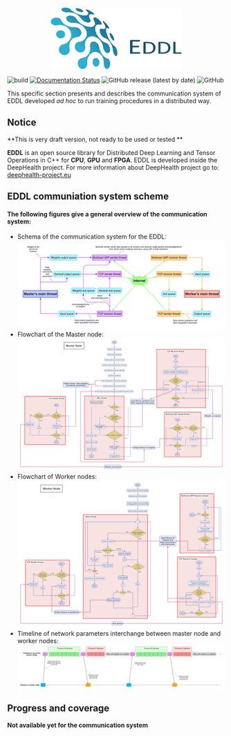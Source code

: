 <p style="text-align: center;">
  <img src="images/logo-eddl.png" alt="EDDL" height="60%" width="60%">
</p>

![build](https://github.com/deephealthproject/eddl/workflows/build/badge.svg)
[![Documentation Status](https://readthedocs.org/projects/ansicolortags/badge/?version=latest)](https://deephealthproject.github.io/eddl/)
![GitHub release (latest by date)](https://img.shields.io/github/v/release/deephealthproject/eddl)
![GitHub](https://img.shields.io/github/license/deephealthproject/eddl)

This specific section presents and describes the communication system of EDDL developed *ad hoc* to run training procedures in a distributed way.

## Notice

**This is very draft version, not ready to be used or tested **

**EDDL** is an open source library for Distributed Deep Learning and Tensor Operations in C++ for **CPU**, **GPU** and **FPGA**. EDDL is developed inside the DeepHealth project. For more information about DeepHealth project go to: [deephealth-project.eu](https://deephealth-project.eu/)


## EDDL communiation system scheme

#### The following figures give a general overview of the communication system:

- Schema of the communication system for the EDDL: ![Schema of the communication system for the EDDL](images/EDDL-distributed-schema.png)
- Flowchart of the Master node: ![Flowchart of the Master node](images/Master-Node.png)
- Flowchart of Worker nodes: ![Flowchart of Worker nodes](images/Worker-Node.png)
- Timeline of network parameters interchange between master node and worker nodes: ![Timeline of network parameters interchange between master node and worker nodes](images/Timeline-in-master-and-worker-nodes.png)


## Progress and coverage

**Not available yet for the communication system**

